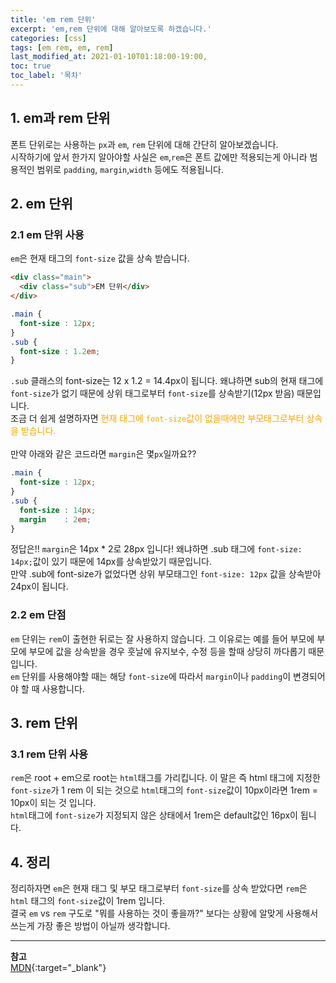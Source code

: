 ```yaml
---
title: 'em rem 단위'
excerpt: 'em,rem 단위에 대해 알아보도록 하겠습니다.' 
categories: [css]
tags: [em rem, em, rem]
last_modified_at: 2021-01-10T01:18:00-19:00, 
toc: true 
toc_label: '목차'
---
```


## 1. em과 rem 단위

폰트 단위로는 사용하는 `px`과 `em`, `rem` 단위에 대해 간단히 알아보겠습니다. <br>
시작하기에 앞서 한가지 알아야할 사실은 `em`,`rem`은 폰트 값에만 적용되는게 아니라 범용적인 범위로 `padding`,
`margin`,`width` 등에도 적용됩니다.

## 2. em 단위

### 2.1 em 단위 사용

`em`은 현재 태그의 `font-size` 값을 상속 받습니다.

```html
<div class="main">
  <div class="sub">EM 단위</div>
</div>
```

```css
.main {
  font-size : 12px;
}
.sub {
  font-size : 1.2em;
}
```

`.sub` 클래스의 font-size는 12 x 1.2 = 14.4px이 됩니다. 왜냐하면 sub의 현재 태그에 `font-size`가 없기 때문에 상위 태그로부터 `font-size`를 상속받기(12px 받음)
때문입니다.<br>
조금 더 쉽게 설명하자면 <span style="color:orange">현재 태그에 `font-size`값이 없을때에만 부모태그로부터 상속을 받습니다.</span>
<br><br>
만약 아래와 같은 코드라면 `margin`은 몇`px`일까요??

```css
.main {
  font-size : 12px;
}
.sub {
  font-size : 14px;
  margin    : 2em;
}
```

정답은!! `margin`은 14px * 2로 28px 입니다! 왜냐하면 .sub 태그에 `font-size: 14px;`값이 있기 때문에 14px를 상속받았기 때문입니다. <br>
만약 .sub에 font-size가 없었다면 상위 부모태그인 `font-size: 12px` 값을 상속받아 24px이 됩니다.

### 2.2 em 단점

`em` 단위는 `rem`이 출현한 뒤로는 잘 사용하지 않습니다. 그 이유로는 예를 들어 부모에 부모에 부모에 값을 상속받을 경우 훗날에 유지보수, 수정 등을 할때 상당히 까다롭기 때문입니다. <br>
`em` 단위를 사용해야할 때는 해당 `font-size`에 따라서 `margin`이나 `padding`이 변경되어야 할 때 사용합니다.

## 3. rem 단위

### 3.1 rem 단위 사용

`rem`은 root + em으로 root는 `html`태그를 가리킵니다. 이 말은 즉 html 태그에 지정한 `font-size`가 1 rem 이 되는 것으로 
`html`태그의 `font-size`값이 10px이라면 1rem = 10px이 되는 것 입니다.<br>
`html`태그에 `font-size`가 지정되지 않은 상태에서 1rem은 default값인 16px이 됩니다. <br>

## 4. 정리

정리하자면 `em`은 현재 태그 및 부모 태그로부터 `font-size`를 상속 받았다면 `rem`은 `html` 태그의 `font-size`값이 1rem 입니다.
<br>결국 `em` vs `rem` 구도로 "뭐를 사용하는 것이 좋을까?" 보다는 상황에 알맞게 사용해서 쓰는게 가장 좋은 방법이 아닐까 생각합니다.

---

**참고** <br>
[MDN](https://developer.mozilla.org/ko/docs/Learn/CSS/Building_blocks/Values_and_units){:target="\_blank"} <br>


